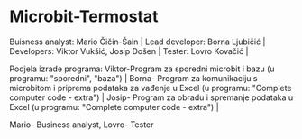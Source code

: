 # Microbit-Termostat
Buisness analyst: Mario Čičin-Šain |
Lead developer: Borna Ljubičić |
Developers: Viktor Vukšić, Josip Došen |
Tester: Lovro Kovačić |


Podjela izrade programa:
Viktor-Program za sporedni microbit i bazu (u programu: "sporedni", "baza") |
Borna- Program za komunikaciju s microbitom i priprema podataka za vađenje u Excel (u programu: "Complete computer code - extra") |
Josip- Program za obradu i spremanje podataka u Excel (u programu: "Complete computer code - extra") |


Mario- Business analyst, Lovro- Tester 
